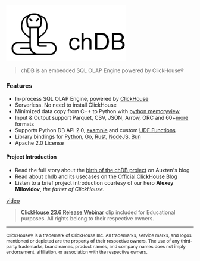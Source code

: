 <div align="left">
  <a href="https://chdb.io">
    <img src="chdb-snake-dark.png" height="150">
  </a>
</div>

> chDB is an embedded SQL OLAP Engine powered by ClickHouse®

### Features
     
* In-process SQL OLAP Engine, powered by [ClickHouse](https://github.com/clickhouse/clickhouse)
* Serverless. No need to install ClickHouse
* Minimized data copy from C++ to Python with [python memoryview](https://docs.python.org/3/c-api/memoryview.html)
* Input & Output support Parquet, CSV, JSON, Arrow, ORC and 60+[more](https://clickhouse.com/docs/en/interfaces/formats) formats
* Supports Python DB API 2.0, [example](https://github.com/chdb-io/chdb/blob/main/dbapi.py) and custom [UDF Functions](https://github.com/chdb-io/chdb/blob/main/examples/udf.py)
* Library bindings for [Python](https://github.com/chdb-io/chdb), [Go](https://github.com/chdb-io/chdb-go), [Rust](https://github.com/chdb-io/chdb-rust), [NodeJS](https://github.com/chdb-io/chdb-node), [Bun](https://github.com/chdb-io/chdb-bun)
* Apache 2.0 License




#### Project Introduction

* Read the full story about the [birth of the chDB project](https://auxten.com/the-birth-of-chdb/) on Auxten's blog
* Read about chdb and its usecases on the [Official ClickHouse Blog](https://clickhouse.com/blog/welcome-chdb-to-clickhouse)
* Listen to a brief project introduction courtesy of our hero **Alexey Milovidov**, _the father of ClickHouse_.

[video](https://github.com/metrico/libchdb/assets/1423657/162b2a59-1e0d-4d03-b72a-f1d79a0c3d7b ':include :type=video :width=60%')

> [ClickHouse 23.6 Release Webinar](https://youtu.be/cuf_hYn7dqU?t=3059) clip included for Educational purposes. All rights belong to their respective owners.



-----------

<div align="left" style="font-size: 12px;">
ClickHouse® is a trademark of ClickHouse Inc. All trademarks, service marks, and logos mentioned or depicted are the property of their respective owners. The use of any third-party trademarks, brand names, product names, and company names does not imply endorsement, affiliation, or association with the respective owners. 
</div>
